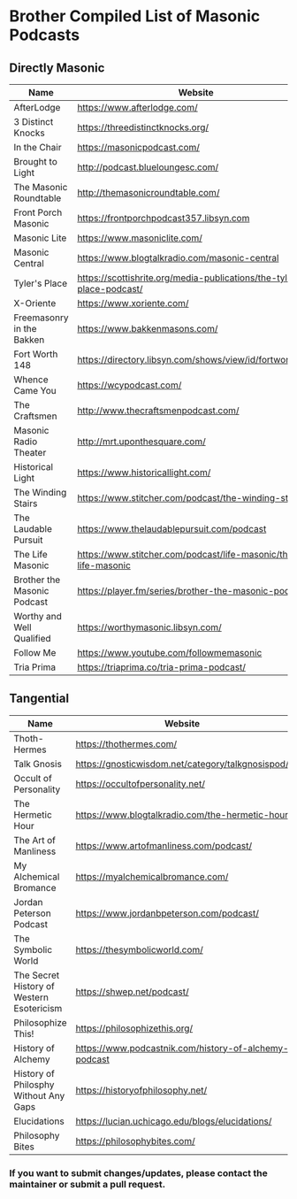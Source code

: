 # Brother Compiled List of Masonic Podcasts

## Directly Masonic
|Name|Website|Facebook|Youtube|Twitter|Other|
|---|---|---|---|---|---|
|AfterLodge|https://www.afterlodge.com/|[Facebook](https://facebook.com/AfterLodge)|[YouTube](https://www.youtube.com/channel/UCsprzbGYpePDxb-cJxgzDxw)|[Twitter](https://twitter.com/AfterLodge)|-|
|3 Distinct Knocks|https://threedistinctknocks.org/|[Facebook](https://facebook.com/threedistinctknocks)|[YouTube](https://youtube.com/threedistinctknocks)|-|[Instagram](https://www.instagram.com/threedistinctknocks)|
|In the Chair|https://masonicpodcast.com/|-|-|-|-|
|Brought to Light|http://podcast.blueloungesc.com/|[Facebook](https://www.facebook.com/blueloungevic/)|[YouTube](https://www.youtube.com/channel/UCIEppg6lWM8mmZ2ARpO3LKg)|[Twitter](http://twitter.com/blueloungevic)|[Instagram](http://instagram.com/blueloungensw)|
|The Masonic Roundtable|http://themasonicroundtable.com/|[Facebook](https://www.facebook.com/TheMasonicRoundtable/)|[YouTube](https://www.youtube.com/user/MasonicRoundtable)|-|[Patreon](https://www.patreon.com/themasonicroundtable)|
|Front Porch Masonic|https://frontporchpodcast357.libsyn.com|[Facebook](https://www.facebook.com/frontporchmasonic/)|-|-|-|
|Masonic Lite|https://www.masoniclite.com/|[Facebook](https://www.facebook.com/masonicpodcast/)|-|[Twitter](https://twitter.com/masoniclite)|-|
|Masonic Central|https://www.blogtalkradio.com/masonic-central|[Facebook](http://www.facebook.com/home.php#/group.php?gid=28936168770)|-|[Twitter](http://www.twitter.com/masoniccentral)|-|
|Tyler's Place|https://scottishrite.org/media-publications/the-tylers-place-podcast/|[Facebook](https://www.facebook.com/pages/Scottish-Rite-Freemasonry/10285083467)|[YouTube](https://www.youtube.com/user/ScottishRiteMasons)|[Twitter](https://twitter.com/TheScottishRite)|[Instagram](https://www.instagram.com/scottishritesj/)|
|X-Oriente|https://www.xoriente.com/|[Facebook](https://www.facebook.com/xoriente/)|[YouTube](https://www.youtube.com/channel/UCQH0F2ZcvfvuyEOsD4Mi83A)|[Twitter](https://twitter.com/xoriente)|-|
|Freemasonry in the Bakken|https://www.bakkenmasons.com/|[Facebook](https://www.facebook.com/bakkemasons.com)|-|-|-|
|Fort Worth 148|https://directory.libsyn.com/shows/view/id/fortworth148|[Facebook](https://www.facebook.com/fortworthlodge148/)|-|[Twitter](https://twitter.com/FortWorth148)|-|
|Whence Came You|https://wcypodcast.com/|[Facebook](https://www.facebook.com/189886497732490)|[YouTube](https://www.youtube.com/user/Wcypodcast)|[Twitter](https://twitter.com/WhenceCameYou)|[Instagram](https://www.instagram.com/wcypodcast/)|
|The Craftsmen|http://www.thecraftsmenpodcast.com/|[Facebook](https://www.facebook.com/TheCraftsmenPodcast/)|-|-|-|
|Masonic Radio Theater|http://mrt.uponthesquare.com/|[Facebook](https://www.facebook.com/masonicradiotheatre)|-|[Twitter](https://twitter.com/masonicradio)|-|
|Historical Light|https://www.historicallight.com/|[Facebook](https://www.facebook.com/HistoricalLight/)|[YouTube](https://www.youtube.com/historicallight)|[Twitter](https://twitter.com/historicallight)|[Instagram](https://www.instagram.com/historicallight/)|
|The Winding Stairs|https://www.stitcher.com/podcast/the-winding-stairs|[Facebook](https://www.facebook.com/TheWindingStairs/)|-|[Twitter](https://twitter.com/windingstairs33)|-|
|The Laudable Pursuit|https://www.thelaudablepursuit.com/podcast|[Facebook](https://www.facebook.com/hbuck72)|-|[Twitter](https://twitter.com/LaudablePursuit)|[Instagram](https://www.instagram.com/thelaudablepursuit/)|
|The Life Masonic|https://www.stitcher.com/podcast/life-masonic/the-life-masonic|-|-|-|-|
|Brother the Masonic Podcast|https://player.fm/series/brother-the-masonic-podcast|[Facebook](https://www.facebook.com/brothermasonic/)|-|[Twitter](https://twitter.com/BrotherMasonic)|-|
|Worthy and Well Qualified|https://worthymasonic.libsyn.com/|[Facebook](https://www.facebook.com/worthymasonic)|-|[Twitter](https://twitter.com/worthymasonic)|-|
|Follow Me|https://www.youtube.com/followmemasonic|-|[YouTube](https://www.youtube.com/followmemasonic)|-|-|
|Tria Prima|https://triaprima.co/tria-prima-podcast/|[Facebook](https://www.facebook.com/triaprimapodcast/)|-|-|[Instagram](https://www.instagram.com/tria_prima_podcast/)|

## Tangential
|Name|Website|Facebook|Youtube|Twitter|Other|
|---|---|---|---|---|---|
|Thoth-Hermes|https://thothermes.com/|-|-|-|-|
|Talk Gnosis|https://gnosticwisdom.net/category/talkgnosispod/|-|-|-|-|
|Occult of Personality|https://occultofpersonality.net/|-|-|-|-|
|The Hermetic Hour|https://www.blogtalkradio.com/the-hermetic-hour|-|-|-|-|
|The Art of Manliness|https://www.artofmanliness.com/podcast/|-|-|-|-|
|My Alchemical Bromance|https://myalchemicalbromance.com/|-|-|-|-|
|Jordan Peterson Podcast|https://www.jordanbpeterson.com/podcast/|-|-|-|-|
|The Symbolic World|https://thesymbolicworld.com/|-|-|-|-|
|The Secret History of Western Esotericism|https://shwep.net/podcast/|-|-|-|-|
|Philosophize This!|https://philosophizethis.org/|-|-|-|-|
|History of Alchemy|https://www.podcastnik.com/history-of-alchemy-podcast|-|-|-|-|
|History of Philosphy Without Any Gaps|https://historyofphilosophy.net/|-|-|-|-|
|Elucidations|https://lucian.uchicago.edu/blogs/elucidations/|-|-|-|-|
|Philosophy Bites|https://philosophybites.com/|-|-|-|-|



### If you want to submit changes/updates, please contact the maintainer or submit a pull request.
